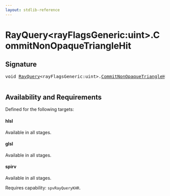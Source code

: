 ```yaml
---
layout: stdlib-reference
---
```


# RayQuery\<rayFlagsGeneric:uint\>\.CommitNonOpaqueTriangleHit

## Signature 

<pre>
<span class="code_keyword">void</span> <a href="/stdlib-reference/types/RayQuery/index" class="code_type">RayQuery</a>&lt;rayFlagsGeneric:<span class="code_keyword">uint</span>&gt;.<a href="/stdlib-reference/types/RayQuery/CommitNonOpaqueTriangleHit">CommitNonOpaqueTriangleHit</a>();

</pre>

## Availability and Requirements

Defined for the following targets:

#### hlsl
Available in all stages.

#### glsl
Available in all stages.

#### spirv
Available in all stages.

Requires capability: `spvRayQueryKHR`.


